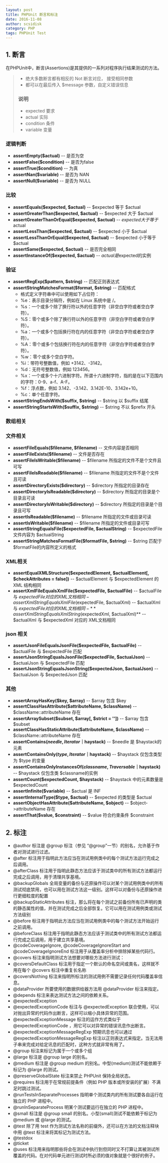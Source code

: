```yaml
---
layout: post
title: PHPUnit 断言和标注
date: 2016-11-08
author: scsidisk
category: PHP
tags: PHPUnit Test
---
```


## 1. 断言

在PHPUnit中，断言(Assertions)是其提供的一系列对程序执行结果测试的方法。

> - 绝大多数断言都有相反的 Not  断言对应， 接受相同参数
> - 都可以在最后传入 $message 参数，自定义错误信息
>
> ### 说明
> - expected 要求
> - actual 实际
> - condition 条件
> - variable 变量

### 逻辑判断

- **assertEmpty($actual)** -- 是否为空
- **assertFalse($condition)** -- 是否为false
- **assertTrue($condition)** -- 为真
- **assertNan($variable)** -- 是否为 NAN
- **assertNull($variable)** -- 是否为 NULL

### 比较

- **assertEquals($expected, $actual)** -- $expected 等于 $actual
- **assertGreaterThan($expected, $actual)** -- $expected 大于 $actual
- **assertGreaterThanOrEqual($expected, $actual)** -- $expected大于等于$actual
- **assertLessThan($expected, $actual)** -- $expected 小于 $actual
- **assertLessThanOrEqual($expected, $actual)** -- $expected 小于等于 $actual
- **assertSame($expected, $actual)** -- 是否完全相同
- **assertInstanceOf($expected, $actual)** -- $actual是$expected的实例

### 验证

- **assertRegExp($pattern, $string)** -- 匹配正则表达式
- **assertStringMatchesFormat($format, $string)** -- 匹配格式
    - 格式定义字符串中可以使用如下占位符：
    - %e：表示目录分隔符，例如在 Linux 系统中是 /。
    - %s：一个或多个除了换行符以外的任意字符（非空白字符或者空白字符）。
    - %S：零个或多个除了换行符以外的任意字符（非空白字符或者空白字符）。
    - %a：一个或多个包括换行符在内的任意字符（非空白字符或者空白字符）。
    - %A：零个或多个包括换行符在内的任意字符（非空白字符或者空白字符）。
    - %w：零个或多个空白字符。
    - %i：带符号整数值，例如 +3142、-3142。
    - %d：无符号整数值，例如 123456。
    - %x：一个或多个十六进制字符。所谓十六进制字符，指的是在以下范围内的字符：0-9、a-f、A-F。
    - %f：浮点数，例如 3.142、-3.142、3.142E-10、3.142e+10。
    - %c：单个任意字符。
- **assertStringEndsWith($suffix, $string)** -- $string 以 $suffix 结尾
- **assertStringStartsWith($suffix, $string)** -- $string 不以 $prefix 开头



### 数组相关



### 文件相关

- **assertFileEquals($filename, $filename)** -- 文件内容是否相同
- **assertFileExists($filename)** -- 文件是否存在
- **assertFileIsWritable($filename)** -- $filename 所指定的文件不是个文件且可写
- **assertFileIsReadable($filename)** -- $filename 所指定的文件不是个文件且可读
- **assertDirectoryExists($directory)** -- $directory 所指定的目录存在
- **assertDirectoryIsReadable($directory)** -- $directory 所指定的目录是个目录且可读
- **assertDirectoryIsWritable($directory)** -- $directory 所指定的目录是个目录且可写
- **assertIsReadable($filename)** -- $filename 所指定的文件或目录可读
- **assertIsWritable($filename)** -- $filename 所指定的文件或目录可写
- **assertStringEqualsFile($expectedFile, $actualString)** -- $expectedFile 文件内容为 $actualString
- **assertStringMatchesFormatFile($formatFile, $string)** -- $string 匹配于 $formatFile的内容所定义的格式

### XML相关

- **assertEqualXMLStructure($expectedElement, $actualElement[, $checkAttributes = false])** -- $actualElement 与 $expectedElement 的 XML 结构相同
- **assertXmlFileEqualsXmlFile($expectedFile, $actualFile)** -- $actualFile 与 $expectedFile 对应的 XML文档相同- assertXmlStringEqualsXmlFile($expectedFile, $actualXml) --
$actualXml 与 $expectedFile 对应的 XML 文档相同- **assertXmlStringEqualsXmlString($expectedXml, $actualXml)** -- $actualXml 与 $expectedXml 对应的 XML文档相同

### json 相关

- **assertJsonFileEqualsJsonFile($expectedFile, $actualFile)** -- $actualFile 与 $expectedFile 匹配
- **assertJsonStringEqualsJsonFile($expectedFile, $actualJson)** -- $actualJson 与 $expectedFile 匹配
- **assertJsonStringEqualsJsonString($expectedJson, $actualJson)** -- $actualJson 与 $expectedJson 匹配

### 其他

- **assertArrayHasKey($key, $array)** -- $array 包含 $key
- **assertClassHasAttribute($attributeName, $className)** -- $className::attributeName 存在
- **assertArraySubset($subset, $array[, $strict = ''])** -- $array 包含 $subset
- **assertClassHasStaticAttribute($attributeName, $className)** -- $className::attributeName 存在
- **assertContains($needle, Iterator｜$haystack)** -- $needle 是 $haystack的元素
- **assertContainsOnly($type, Iterator｜$haystack)** -- $haystack 仅包含类型为 $type 的变量
- **assertContainsOnlyInstancesOf($classname, Traversable｜$haystack)** -- $haystack 仅包含类 $classname的实例
- **assertCount($expectedCount, $haystack)** -- $haystack 中的元素数量是 $expectedCount
- **assertInfinite($variable)** -- $actual 是 INF
- **assertInternalType($type, $actual)** -- $expected 的类型是 $actual
- **assertObjectHasAttribute($attributeName, $object)** -- $object->attributeName 存在
- **assertThat($value, $constraint)** -- $value 符合约束条件 $constraint

## 2. 标注

- @author 标注是 @group 标注（参见 “@group”一节）的别名，允许基于作者对测试进行过滤。
- @after 标注用于指明此方法应当在测试用例类中的每个测试方法运行完成之后调用。
- @afterClass 标注用于指明此静态方法应该于测试类中的所有测试方法都运行完成之后调用，用于清理共享基境。
- @backupGlobals 全局变量的备份与还原操作可以对某个测试用例类中的所有测试彻底禁用，也可以用在测试方法这一级别。这样可以对备份与还原操作进行更细粒度的配置
- @backupStaticAttributes 标注，那么将在每个测试之前备份所有已声明的类的静态属性的值，并在测试完成之后全部恢复。它可以用在测试用例类或测试方法级别
- @before 标注用于指明此方法应当在测试用例类中的每个测试方法开始运行之前调用。
- @beforeClass 标注用于指明此静态方法应该于测试类中的所有测试方法都运行完成之后调用，用于建立共享基境。
- @codeCoverageIgnore, @codeCoverageIgnoreStart and @codeCoverageIgnoreEnd 标注用于从覆盖率分析中排除掉某些代码行。
- @covers 标注来指明测试方法想要对哪些方法进行测试：
- @coversDefaultClass 标注用于指定一个默认的命名空间或类名，这样就不用在每个 @covers 标注中重复长名称
- @coversNothing 标注来指明所标注的测试用例不需要记录任何代码覆盖率信息。
- @dataProvider 所要使用的数据供给器方法用 @dataProvider 标注来指定。
- @depends 标注来表达测试方法之间的依赖关系。
- @expectedException
- @expectedExceptionCode 标注与 @expectedException 联合使用，可以对抛出异常的代码作出断言，这样可以缩小具体异常的范围。
- @expectedExceptionMessage 标注的运作方式类似于 @expectedExceptionCode ，用它可以对异常的错误讯息作出断言。
- @expectedExceptionMessageRegExp 预期讯息也可以通过 @expectedExceptionMessageRegExp 标注以正则表达式来指定。当无法用子串来完成对给定讯息的匹配时，这种方式就非常有用了。
- @group 标注来标记为属于一个或多个组
- @large 标注是 @group large 的别名。
- @medium 标注是 @group medium 的别名。中型(medium)测试不能依赖于标记为 @large 的测试。
- @preserveGlobalState 标注来禁止 PHPUnit 保持全局状态。
- @requires 标注用于在常规前提条件（例如 PHP 版本或所安装的扩展）不满足时跳过测试。
- @runTestsInSeparateProcesses 指明单个测试类内的所有测试要各自运行在独立的 PHP 进程中。
- @runInSeparateProcess 明某个测试要运行在独立的 PHP 进程中。
- @small 标注是 @group small 的别名。小型(small)测试不能依赖于标记为 @medium 或 @large 的测试。
- @test 除了用 test 作为测试方法名称的前缀外，还可以在方法的文档注释块中用 @test 标注来将其标记为测试方法。
- @testdox
- @ticket
- @uses 标注用来指明那些将会在测试中执行到但同时又不打算让其被测试所覆盖的代码。在对代码单元进行测试时所必须的值对象就是个很好的例子。

